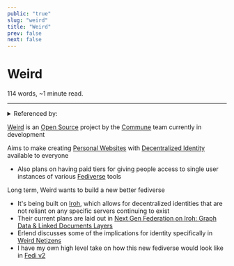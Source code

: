 ```yaml
---
public: "true"
slug: "weird"
title: "Weird"
prev: false
next: false
---
```

<script setup>
import { data } from '../../git.data.ts';
import { useData } from 'vitepress';
const pageData = useData();
</script>
<h1 class="p-name">Weird</h1>
<p>114 words, ~1 minute read. <span v-html="data[`site/${pageData.page.value.relativePath}`]" /></p>
<hr/>

<details><summary>Referenced by:</summary><a href="/garden/commune/index.md">Commune</a><a href="/garden/fedi-v2/index.md">Fedi v2</a><a href="/garden/the-small-web/index.md">The Small Web</a></details>

[Weird](https://weird.one) is an [Open Source](/garden/open-source/index.md) project by the [Commune](/garden/commune/index.md) team currently in development

Aims to make creating [Personal Websites](/garden/the-small-web/index.md) with [Decentralized Identity](/garden/decentralized-identity/index.md) available to everyone
- Also plans on having paid tiers for giving people access to single user instances of various [Fediverse](/garden/fediverse/index.md) tools

Long term, Weird wants to build a new better fediverse
- It's being built on [Iroh](https://iroh.computer), which allows for decentralized identities that are not reliant on any specific servers continuing to exist
- Their current plans are laid out in [Next Gen Federation on Iroh: Graph Data & Linked Documents Layers](https://github.com/commune-os/weird/discussions/32)
- Erlend discusses some of the implications for identity specifically in [Weird Netizens](https://blog.erlend.sh/weird-netizens)
- I have my own high level take on how this new fediverse would look like in [Fedi v2](/garden/fedi-v2/index.md)